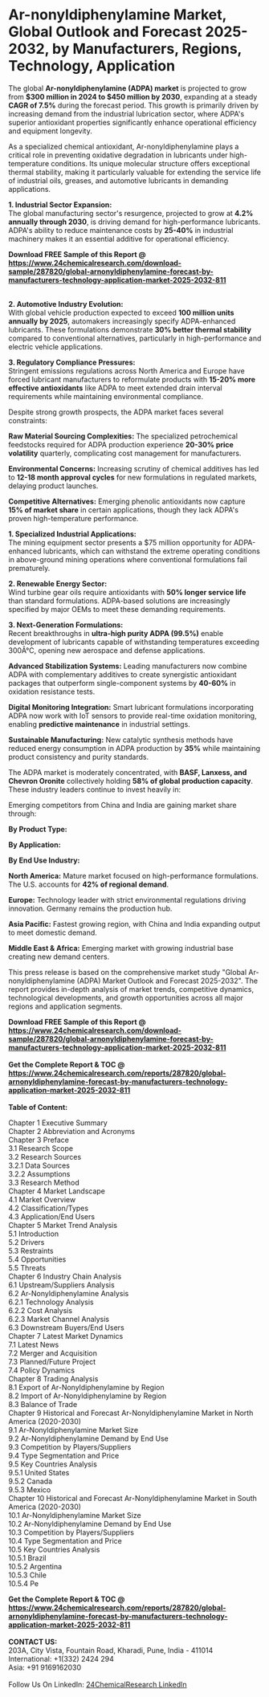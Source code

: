 <h1>Ar-nonyldiphenylamine Market, Global Outlook and Forecast 2025-2032, by Manufacturers, Regions, Technology, Application</h1><p>The global <strong>Ar-nonyldiphenylamine (ADPA) market</strong> is projected to grow from <strong>$300 million in 2024 to $450 million by 2030</strong>, expanding at a steady <strong>CAGR of 7.5%</strong> during the forecast period. This growth is primarily driven by increasing demand from the industrial lubrication sector, where ADPA's superior antioxidant properties significantly enhance operational efficiency and equipment longevity.</p><p>As a specialized chemical antioxidant, Ar-nonyldiphenylamine plays a critical role in preventing oxidative degradation in lubricants under high-temperature conditions. Its unique molecular structure offers exceptional thermal stability, making it particularly valuable for extending the service life of industrial oils, greases, and automotive lubricants in demanding applications.</p><p><strong>1. Industrial Sector Expansion:</strong><br>
The global manufacturing sector's resurgence, projected to grow at <strong>4.2% annually through 2030</strong>, is driving demand for high-performance lubricants. ADPA's ability to reduce maintenance costs by <strong>25-40%</strong> in industrial machinery makes it an essential additive for operational efficiency.</p><div><b>Download FREE Sample of this Report @ 
            <a href="https://www.24chemicalresearch.com/download-sample/287820/global-arnonyldiphenylamine-forecast-by-manufacturers-technology-application-market-2025-2032-811">
            https://www.24chemicalresearch.com/download-sample/287820/global-arnonyldiphenylamine-forecast-by-manufacturers-technology-application-market-2025-2032-811</a></b></div><br><p><strong>2. Automotive Industry Evolution:</strong><br>
With global vehicle production expected to exceed <strong>100 million units annually by 2025</strong>, automakers increasingly specify ADPA-enhanced lubricants. These formulations demonstrate <strong>30% better thermal stability</strong> compared to conventional alternatives, particularly in high-performance and electric vehicle applications.</p><p><strong>3. Regulatory Compliance Pressures:</strong><br>
Stringent emissions regulations across North America and Europe have forced lubricant manufacturers to reformulate products with <strong>15-20% more effective antioxidants</strong> like ADPA to meet extended drain interval requirements while maintaining environmental compliance.</p><p>Despite strong growth prospects, the ADPA market faces several constraints:</p><p><strong>Raw Material Sourcing Complexities:</strong> The specialized petrochemical feedstocks required for ADPA production experience <strong>20-30% price volatility</strong> quarterly, complicating cost management for manufacturers.</p><p><strong>Environmental Concerns:</strong> Increasing scrutiny of chemical additives has led to <strong>12-18 month approval cycles</strong> for new formulations in regulated markets, delaying product launches.</p><p><strong>Competitive Alternatives:</strong> Emerging phenolic antioxidants now capture <strong>15% of market share</strong> in certain applications, though they lack ADPA's proven high-temperature performance.</p><p><strong>1. Specialized Industrial Applications:</strong><br>
The mining equipment sector presents a $75 million opportunity for ADPA-enhanced lubricants, which can withstand the extreme operating conditions in above-ground mining operations where conventional formulations fail prematurely.</p><p><strong>2. Renewable Energy Sector:</strong><br>
Wind turbine gear oils require antioxidants with <strong>50% longer service life</strong> than standard formulations. ADPA-based solutions are increasingly specified by major OEMs to meet these demanding requirements.</p><p><strong>3. Next-Generation Formulations:</strong><br>
Recent breakthroughs in <strong>ultra-high purity ADPA (99.5%)</strong> enable development of lubricants capable of withstanding temperatures exceeding 300Â°C, opening new aerospace and defense applications.</p><p><strong>Advanced Stabilization Systems:</strong> Leading manufacturers now combine ADPA with complementary additives to create synergistic antioxidant packages that outperform single-component systems by <strong>40-60%</strong> in oxidation resistance tests.</p><p><strong>Digital Monitoring Integration:</strong> Smart lubricant formulations incorporating ADPA now work with IoT sensors to provide real-time oxidation monitoring, enabling <strong>predictive maintenance</strong> in industrial settings.</p><p><strong>Sustainable Manufacturing:</strong> New catalytic synthesis methods have reduced energy consumption in ADPA production by <strong>35%</strong> while maintaining product consistency and purity standards.</p><p>The ADPA market is moderately concentrated, with <strong>BASF, Lanxess, and Chevron Oronite</strong> collectively holding <strong>58% of global production capacity</strong>. These industry leaders continue to invest heavily in:</p><p>Emerging competitors from China and India are gaining market share through:</p><p><strong>By Product Type:</strong></p><p><strong>By Application:</strong></p><p><strong>By End Use Industry:</strong></p><p><strong>North America:</strong> Mature market focused on high-performance formulations. The U.S. accounts for <strong>42% of regional demand</strong>.</p><p><strong>Europe:</strong> Technology leader with strict environmental regulations driving innovation. Germany remains the production hub.</p><p><strong>Asia Pacific:</strong> Fastest growing region, with China and India expanding output to meet domestic demand.</p><p><strong>Middle East &amp; Africa:</strong> Emerging market with growing industrial base creating new demand centers.</p><p>This press release is based on the comprehensive market study "Global Ar-nonyldiphenylamine (ADPA) Market Outlook and Forecast 2025-2032". The report provides in-depth analysis of market trends, competitive dynamics, technological developments, and growth opportunities across all major regions and application segments.</p><div><b>Download FREE Sample of this Report @ 
            <a href="https://www.24chemicalresearch.com/download-sample/287820/global-arnonyldiphenylamine-forecast-by-manufacturers-technology-application-market-2025-2032-811">
            https://www.24chemicalresearch.com/download-sample/287820/global-arnonyldiphenylamine-forecast-by-manufacturers-technology-application-market-2025-2032-811</a></b></div><br><div><b>Get the Complete Report & TOC @ 
            <a href="https://www.24chemicalresearch.com/reports/287820/global-arnonyldiphenylamine-forecast-by-manufacturers-technology-application-market-2025-2032-811">
            https://www.24chemicalresearch.com/reports/287820/global-arnonyldiphenylamine-forecast-by-manufacturers-technology-application-market-2025-2032-811</a></b></div><br>
            <b>Table of Content:</b><p>Chapter 1 Executive Summary<br />
Chapter 2 Abbreviation and Acronyms<br />
Chapter 3 Preface<br />
3.1 Research Scope<br />
3.2 Research Sources<br />
3.2.1 Data Sources<br />
3.2.2 Assumptions<br />
3.3 Research Method<br />
Chapter 4 Market Landscape<br />
4.1 Market Overview<br />
4.2 Classification/Types<br />
4.3 Application/End Users<br />
Chapter 5 Market Trend Analysis<br />
5.1 Introduction<br />
5.2 Drivers<br />
5.3 Restraints<br />
5.4 Opportunities<br />
5.5 Threats<br />
Chapter 6 Industry Chain Analysis<br />
6.1 Upstream/Suppliers Analysis<br />
6.2 Ar-Nonyldiphenylamine Analysis<br />
6.2.1 Technology Analysis<br />
6.2.2 Cost Analysis<br />
6.2.3 Market Channel Analysis<br />
6.3 Downstream Buyers/End Users<br />
Chapter 7 Latest Market Dynamics<br />
7.1 Latest News<br />
7.2 Merger and Acquisition<br />
7.3 Planned/Future Project<br />
7.4 Policy Dynamics<br />
Chapter 8 Trading Analysis<br />
8.1 Export of Ar-Nonyldiphenylamine by Region<br />
8.2 Import of Ar-Nonyldiphenylamine by Region<br />
8.3 Balance of Trade<br />
Chapter 9 Historical and Forecast Ar-Nonyldiphenylamine Market in North America (2020-2030)<br />
9.1 Ar-Nonyldiphenylamine Market Size<br />
9.2 Ar-Nonyldiphenylamine Demand by End Use<br />
9.3 Competition by Players/Suppliers<br />
9.4 Type Segmentation and Price<br />
9.5 Key Countries Analysis<br />
9.5.1 United States<br />
9.5.2 Canada<br />
9.5.3 Mexico<br />
Chapter 10 Historical and Forecast Ar-Nonyldiphenylamine Market in South America (2020-2030)<br />
10.1 Ar-Nonyldiphenylamine Market Size<br />
10.2 Ar-Nonyldiphenylamine Demand by End Use<br />
10.3 Competition by Players/Suppliers<br />
10.4 Type Segmentation and Price<br />
10.5 Key Countries Analysis<br />
10.5.1 Brazil<br />
10.5.2 Argentina<br />
10.5.3 Chile<br />
10.5.4 Pe</p><div><b>Get the Complete Report & TOC @ 
            <a href="https://www.24chemicalresearch.com/reports/287820/global-arnonyldiphenylamine-forecast-by-manufacturers-technology-application-market-2025-2032-811">
            https://www.24chemicalresearch.com/reports/287820/global-arnonyldiphenylamine-forecast-by-manufacturers-technology-application-market-2025-2032-811</a></b></div><br><b>CONTACT US:</b><br>
            203A, City Vista, Fountain Road, Kharadi, Pune, India - 411014<br>
            International: +1(332) 2424 294<br>
            Asia: +91 9169162030 <br><br>
            Follow Us On LinkedIn: <a href="https://www.linkedin.com/company/24chemicalresearch/">24ChemicalResearch LinkedIn</a>